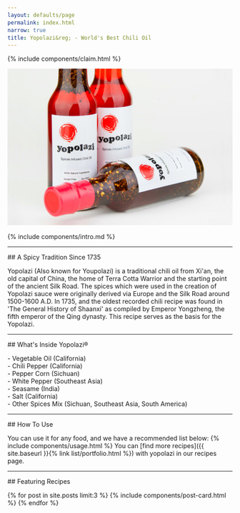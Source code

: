 ```yaml
---
layout: defaults/page
permalink: index.html
narrow: true
title: Yopolazi&reg; - World's Best Chili Oil
---
```


{% include components/claim.html %}

<div class="card mb-3">
    <img class="card-img-top" src = "/theme/img/banner.jpg">
</div>

{% include components/intro.md %}

<hr>
## A Spicy Tradition Since 1735

Yopolazi (Also known for Youpolazi) is a traditional chili oil from Xi'an, the old capital of China, the home of Terra Cotta Warrior and the starting point of the ancient Silk Road. The spices which were used in the creation of Yopolazi sauce were originally derived via Europe and the Silk Road around 1500-1600 A.D. In 1735, and the oldest recorded chili recipe was found in 'The General History of Shaanxi' as compiled by Emperor Yongzheng, the fifth emperor of the Qing dynasty. This recipe serves as the basis for the Yopolazi.

<hr>
## What's Inside Yopolazi&reg;
<p>
	- Vegetable Oil (California)<br>
	- Chili Pepper (California)<br>
	- Pepper Corn (Sichuan)<br>
	- White Pepper (Southeast Asia)<br>
	- Seasame (India)<br>
	- Salt (California)<br>
	- Other Spices Mix (Sichuan, Southeast Asia, South America)<br>

</p>

<hr>
## How To Use

You can use it for any food, and we have a recommended list below:
{% include components/usage.html %}
You can [find more recipes]({{ site.baseurl }}{% link list/portfolio.html %}) with yopolazi in our recipes page.


<hr>
## Featuring Recipes

{% for post in site.posts limit:3 %}
{% include components/post-card.html %}
{% endfor %}


